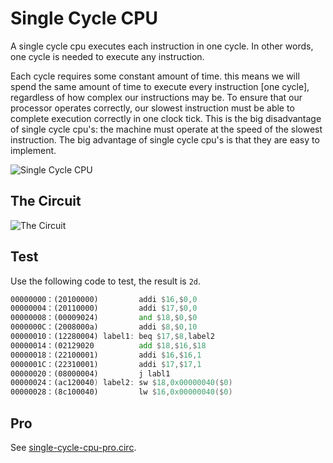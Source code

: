 # Single Cycle CPU

A single cycle cpu executes each instruction in one cycle. In other words, one cycle is needed to execute any instruction.

Each cycle requires some constant amount of time. this means we will spend the same amount of time to execute every instruction [one cycle], regardless of how complex our instructions may be. To ensure that our processor operates correctly, our slowest instruction must be able to complete execution correctly in one clock tick. This is the big disadvantage of single cycle cpu's: the machine must operate at the speed of the slowest instruction. The big advantage of single cycle cpu's is that they are easy to implement.

![Single Cycle CPU](https://cdn.jsdelivr.net/gh/mmdjiji/logisim-learning@main/assets/exp4_single_cycle_cpu.png)

## The Circuit
![The Circuit](https://cdn.jsdelivr.net/gh/mmdjiji/logisim-learning@main/assets/exp4_the_circuit.png)


## Test
Use the following code to test, the result is `2d`.
```asm
00000000：(20100000)         addi $16,$0,0
00000004：(20110000)         addi $17,$0,0
00000008：(00009024)         and $18,$0,$0
0000000C：(2008000a)         addi $8,$0,10
00000010：(12280004) label1: beq $17,$8,label2
00000014：(02129020          add $18,$16,$18
00000018：(22100001)         addi $16,$16,1
0000001C：(22310001)         addi $17,$17,1
00000020：(08000004)         j labl1
00000024：(ac120040) label2: sw $18,0x00000040($0)
00000028：(8c100040)         lw $16,0x00000040($0)
```

## Pro
See [single-cycle-cpu-pro.circ](single-cycle-cpu-pro.circ).